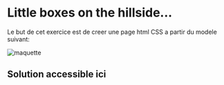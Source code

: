 # Little boxes on the hillside...

Le but de cet exercice est de creer une page html CSS a partir du modele suivant:

![maquette](http://images.innoveduc.fr/integration_parcours/css/css_box_model/maquette-box-model.png 'maquette')

## Solution accessible ici

